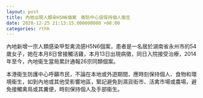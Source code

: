 ```yaml
---
layout: post
title: 內地出現人類染H5N6個案　衞防中心促保持個人衞生
date: 2020-12-25 21:13:15.000000000 +08:00
categories: rthk
---
```


內地新增一宗人類感染甲型禽流感H5N6個案，患者是一名居於湖南省永州市的54歲女子，她在本月8日曾接觸活雞，本月13日出現病徵，同日入院接受治療，2014年至今，內地衞生當局累計通報26宗同類個案。

本港衞生防護中心呼籲市民，不論在本地或外遊期間，應時刻保持個人、食物和環境衞生，如到內地或其他受影響地區，緊記避免到濕貨街市、活禽市場或農場，避免接觸禽鳥或其糞便，時刻保持個人及手部衞生。
